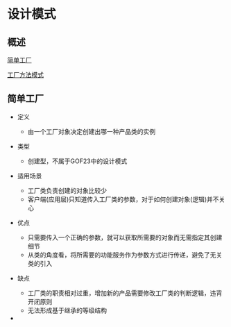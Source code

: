 



# 设计模式

## 概述

<a href="#single-factory">简单工厂</a>

<a href="#dependency-inversion">工厂方法模式</a>





## <a name="single-factory">简单工厂</a>

* 定义
  * 由一个工厂对象决定创建出哪一种产品类的实例
* 类型
  * 创建型，不属于GOF23中的设计模式
* 适用场景
  * 工厂类负责创建的对象比较少
  * 客户端(应用层)只知道传入工厂类的参数，对于如何创建对象(逻辑)并不关心

* 优点
  * 只需要传入一个正确的参数，就可以获取所需要的对象而无需指定其创建细节
  * 从类的角度看，将所需要的功能服务作为参数方式进行传递，避免了无关类的引入
* 缺点
  * 工厂类的职责相对过重，增加新的产品需要修改工厂类的判断逻辑，违背开闭原则
  * 无法形成基于继承的等级结构

* 











